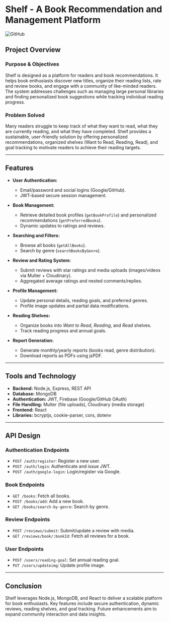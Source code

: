 # Shelf - A Book Recommendation and Management Platform  

![GitHub](https://img.shields.io/badge/Repo-Shelf-8A2BE2)  

## Project Overview  

### Purpose & Objectives  
Shelf is designed as a platform for readers and book recommendations. It helps book enthusiasts discover new titles, organize their reading lists, rate and review books, and engage with a community of like-minded readers. The system addresses challenges such as managing large personal libraries and finding personalized book suggestions while tracking individual reading progress.  

### Problem Solved  
Many readers struggle to keep track of what they want to read, what they are currently reading, and what they have completed. Shelf provides a sustainable, user-friendly solution by offering personalized recommendations, organized shelves (Want to Read, Reading, Read), and goal tracking to motivate readers to achieve their reading targets.  

---

## Features  
- **User Authentication:**  
  - Email/password and social logins (Google/GitHub).  
  - JWT-based secure session management.  

- **Book Management:**  
  - Retrieve detailed book profiles (`getBookProfile`) and personalized recommendations (`getPreferredBooks`).  
  - Dynamic updates to ratings and reviews.  

- **Searching and Filters:**  
  - Browse all books (`getAllBooks`).  
  - Search by genre (`searchBooksByGenre`).  

- **Review and Rating System:**  
  - Submit reviews with star ratings and media uploads (images/videos via Multer + Cloudinary).  
  - Aggregated average ratings and nested comments/replies.  

- **Profile Management:**  
  - Update personal details, reading goals, and preferred genres.  
  - Profile image updates and partial data modifications.  

- **Reading Shelves:**  
  - Organize books into *Want to Read*, *Reading*, and *Read* shelves.  
  - Track reading progress and annual goals.  

- **Report Generation:**  
  - Generate monthly/yearly reports (books read, genre distribution).  
  - Download reports as PDFs using jsPDF.  

---

## Tools and Technology  
- **Backend:** Node.js, Express, REST API  
- **Database:** MongoDB  
- **Authentication:** JWT, Firebase (Google/GitHub OAuth)  
- **File Handling:** Multer (file uploads), Cloudinary (media storage)  
- **Frontend:** React  
- **Libraries:** bcryptjs, cookie-parser, cors, dotenv  

---

## API Design  
### Authentication Endpoints  
- `POST /auth/register`: Register a new user.  
- `POST /auth/login`: Authenticate and issue JWT.  
- `POST /auth/google-login`: Login/register via Google.  

### Book Endpoints  
- `GET /books`: Fetch all books.  
- `POST /books/add`: Add a new book.  
- `GET /books/search-by-genre`: Search by genre.  

### Review Endpoints  
- `POST /reviews/submit`: Submit/update a review with media.  
- `GET /reviews/book/:bookId`: Fetch all reviews for a book.  

### User Endpoints  
- `POST /users/reading-goal`: Set annual reading goal.  
- `PUT /users/updateimg`: Update profile image.  


---

## Conclusion  
Shelf leverages Node.js, MongoDB, and React to deliver a scalable platform for book enthusiasts. Key features include secure authentication, dynamic reviews, reading shelves, and goal tracking. Future enhancements aim to expand community interaction and data insights.  
